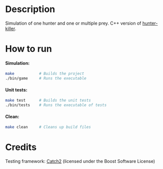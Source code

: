 # Description
Simulation of one hunter and one or multiple prey. C++ version of [hunter-killer](https://github.com/maxboro/hunter-killer).
# How to run
#### Simulation:
```bash
make           # Builds the project
./bin/game     # Runs the executable
```

#### Unit tests:
```bash
make test      # Builds the unit tests
./bin/tests    # Runs the executable of tests
```

#### Clean:
```bash
make clean     # Cleans up build files
```

# Credits
Testing framework: [Catch2](https://github.com/catchorg/Catch2) (licensed under the Boost Software License)